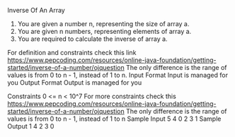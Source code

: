 
Inverse Of An Array

1. You are given a number n, representing the size of array a.
2. You are given n numbers, representing elements of array a.
3. You are required to calculate the inverse of array a.

For definition and constraints check this link
https://www.pepcoding.com/resources/online-java-foundation/getting-started/inverse-of-a-number/ojquestion
The only difference is the range of values is from 0 to n - 1, instead of 1 to n.
Input Format
Input is managed for you
Output Format
Output is managed for you

Constraints
0 <= n < 10^7
For more constraints check this
https://www.pepcoding.com/resources/online-java-foundation/getting-started/inverse-of-a-number/ojquestion
The only difference is the range of values is from 0 to n - 1, instead
of 1 to n
Sample Input
5
4
0
2
3
1
Sample Output
1
4
2
3
0